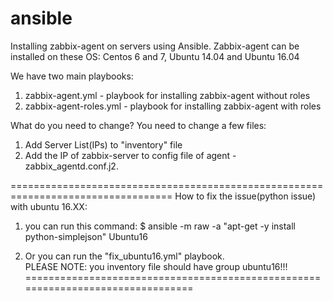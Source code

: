 # ansible

Installing zabbix-agent on servers using Ansible.
Zabbix-agent can be installed on these OS: Centos 6 and 7, Ubuntu 14.04 and Ubuntu 16.04


We have two main playbooks:

   1) zabbix-agent.yml - playbook for installing zabbix-agent without roles
   2) zabbix-agent-roles.yml - playbook for installing zabbix-agent with roles


What do you need to change? You need to change a few files:
   1) Add Server List(IPs) to "inventory" file
   2) Add the IP of zabbix-server to config file of agent - zabbix_agentd.conf.j2.
 

==================================================================================
How to fix the issue(python issue) with ubuntu 16.XX:
   1) you can run this command:
          $ ansible -m raw -a "apt-get -y install python-simplejson" Ubuntu16

   2) Or you can run the "fix_ubuntu16.yml" playbook.  
   PLEASE NOTE: you inventory file should have group ubuntu16!!!
================================================================================
